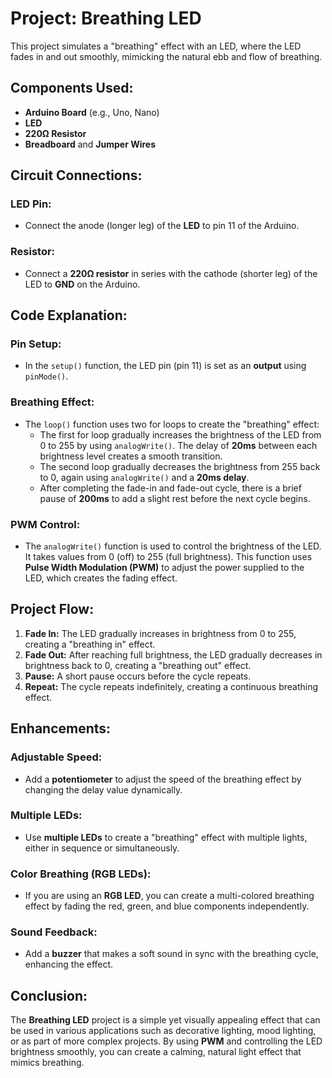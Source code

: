# Project: Breathing LED

This project simulates a "breathing" effect with an LED, where the LED fades in and out smoothly, mimicking the natural ebb and flow of breathing.

## Components Used:
- **Arduino Board** (e.g., Uno, Nano)
- **LED**
- **220Ω Resistor**
- **Breadboard** and **Jumper Wires**

## Circuit Connections:
### LED Pin:
- Connect the anode (longer leg) of the **LED** to pin 11 of the Arduino.

### Resistor:
- Connect a **220Ω resistor** in series with the cathode (shorter leg) of the LED to **GND** on the Arduino.

## Code Explanation:
### Pin Setup:
- In the `setup()` function, the LED pin (pin 11) is set as an **output** using `pinMode()`.

### Breathing Effect:
- The `loop()` function uses two for loops to create the "breathing" effect:
  - The first for loop gradually increases the brightness of the LED from 0 to 255 by using `analogWrite()`. The delay of **20ms** between each brightness level creates a smooth transition.
  - The second loop gradually decreases the brightness from 255 back to 0, again using `analogWrite()` and a **20ms delay**.
  - After completing the fade-in and fade-out cycle, there is a brief pause of **200ms** to add a slight rest before the next cycle begins.

### PWM Control:
- The `analogWrite()` function is used to control the brightness of the LED. It takes values from 0 (off) to 255 (full brightness). This function uses **Pulse Width Modulation (PWM)** to adjust the power supplied to the LED, which creates the fading effect.

## Project Flow:
1. **Fade In:** The LED gradually increases in brightness from 0 to 255, creating a "breathing in" effect.
2. **Fade Out:** After reaching full brightness, the LED gradually decreases in brightness back to 0, creating a "breathing out" effect.
3. **Pause:** A short pause occurs before the cycle repeats.
4. **Repeat:** The cycle repeats indefinitely, creating a continuous breathing effect.

## Enhancements:
### Adjustable Speed:
- Add a **potentiometer** to adjust the speed of the breathing effect by changing the delay value dynamically.

### Multiple LEDs:
- Use **multiple LEDs** to create a "breathing" effect with multiple lights, either in sequence or simultaneously.

### Color Breathing (RGB LEDs):
- If you are using an **RGB LED**, you can create a multi-colored breathing effect by fading the red, green, and blue components independently.

### Sound Feedback:
- Add a **buzzer** that makes a soft sound in sync with the breathing cycle, enhancing the effect.

## Conclusion:
The **Breathing LED** project is a simple yet visually appealing effect that can be used in various applications such as decorative lighting, mood lighting, or as part of more complex projects. By using **PWM** and controlling the LED brightness smoothly, you can create a calming, natural light effect that mimics breathing.
